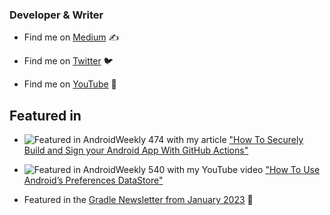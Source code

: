 ### Developer & Writer

- Find me on [Medium](https://yanneck-reiss.medium.com) ✍

- Find me on [Twitter](https://twitter.com/yanneckreiss) 🐦

- Find me on [YouTube](https://www.youtube.com/channel/UCqHzmnim9pKgpq57Hm7o2Gg) 🔭


## Featured in

- ![Featured in AndroidWeekly 474](https://androidweekly.net/issues/issue-474/badge "How To Securely Build and Sign your Android App With GitHub Actions") with my article ["How To Securely Build and Sign your Android App With GitHub Actions"](https://proandroiddev.com/how-to-securely-build-and-sign-your-android-app-with-github-actions-ad5323452ce)

- ![Featured in AndroidWeekly 540](https://androidweekly.net/issues/issue-540/badge "How To Use Android’s Preferences DataStore") with my YouTube video ["How To Use Android’s Preferences DataStore"](https://www.youtube.com/watch?v=W7ua0qCmH1g)

- Featured in the [Gradle Newsletter from January 2023](https://newsletter.gradle.org/2023/01) 🐘

<!--
**YanneckReiss/YanneckReiss** is a ✨ _special_ ✨ repository because its `README.md` (this file) appears on your GitHub profile.

Here are some ideas to get you started:

- 🔭 I’m currently working on ...
- 🌱 I’m currently learning Jetpack Compose
- 👯 I’m looking to collaborate on ...
- 🤔 I’m looking for help with ...
- 💬 Ask me about ...
- 📫 How to reach me: ...
- 😄 Pronouns: ...
- ⚡ Fun fact: ...
-->

